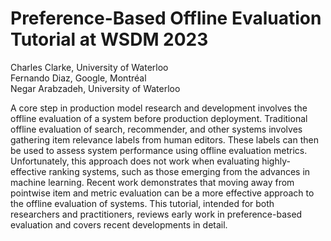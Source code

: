 # Preference-Based Offline Evaluation Tutorial at WSDM 2023

Charles Clarke, University of Waterloo\
Fernando Diaz, Google, Montréal\
Negar Arabzadeh, University of Waterloo

A core step in production model research and development involves the offline evaluation of a system before production deployment. Traditional offline evaluation of search, recommender, and other systems involves gathering item relevance labels from human editors. These labels can then be used to assess system performance using offline evaluation metrics. Unfortunately, this approach does not work when evaluating highly-effective ranking systems, such as those emerging from the advances in machine learning. Recent work demonstrates that moving away from pointwise item and metric evaluation can be a more effective approach to the offline evaluation of systems. This tutorial, intended for both researchers and practitioners, reviews early work in preference-based evaluation and covers recent developments in detail.
